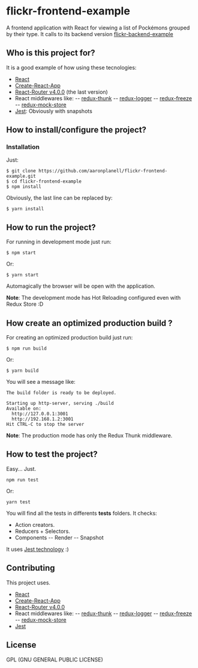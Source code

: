 # flickr-frontend-example
A frontend application with React for viewing a list of Pockémons grouped by their type.
It calls to its backend version [flickr-backend-example](https://github.com/aaronplanell/flickr-backend-example/)


## Who is this project for?
It is a good example of how using these tecnologies:
- [React](https://facebook.github.io/react/)
- [Create-React-App](https://github.com/facebookincubator/create-react-app)
- [React-Router v4.0.0](https://github.com/ReactTraining/react-router) (the last version)
- React middlewares like:
-- [redux-thunk](https://github.com/gaearon/redux-thunk)
-- [redux-logger](https://github.com/evgenyrodionov/redux-logger)
-- [redux-freeze](https://github.com/buunguyen/redux-freeze)
-- [redux-mock-store](https://github.com/arnaudbenard/redux-mock-store)
- [Jest](https://facebook.github.io/jest/): Obviously with snapshots


## How to install/configure the project?

### Installation
Just:
```
$ git clone https://github.com/aaronplanell/flickr-frontend-example.git
$ cd flickr-frontend-example
$ npm install
```
Obviously, the last line can be replaced by:
```
$ yarn install
```

## How to run the project?
For running in development mode just run:
```
$ npm start
```
Or:
```
$ yarn start
```

Automagically the browser will be open with the application.

**Note**: The development mode has Hot Reloading configured even with Redux Store :D


## How create an optimized production build ?
For creating an optimized production build just run:
```
$ npm run build
```
Or:
```
$ yarn build
```

You will see a message like:
```
The build folder is ready to be deployed.

Starting up http-server, serving ./build
Available on:
  http://127.0.0.1:3001
  http://192.168.1.2:3001
Hit CTRL-C to stop the server

```

**Note**: The production mode has only the Redux Thunk middleware.


## How to test the project?
Easy... Just.
```
npm run test
```
Or:
```
yarn test
```

You will find all the tests in differents __tests__ folders. It checks:
- Action creators.
- Reducers + Selectors.
- Components
-- Render
-- Snapshot

It uses [Jest technology](https://facebook.github.io/jest/) :)

## Contributing
This project uses.
- [React](https://facebook.github.io/react/)
- [Create-React-App](https://github.com/facebookincubator/create-react-app)
- [React-Router v4.0.0](https://github.com/ReactTraining/react-router)
- React middlewares like:
-- [redux-thunk](https://github.com/gaearon/redux-thunk)
-- [redux-logger](https://github.com/evgenyrodionov/redux-logger)
-- [redux-freeze](https://github.com/buunguyen/redux-freeze)
-- [redux-mock-store](https://github.com/arnaudbenard/redux-mock-store)
- [Jest](https://facebook.github.io/jest/)

## License

GPL (GNU GENERAL PUBLIC LICENSE)
